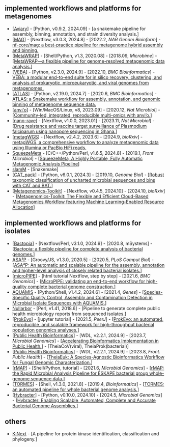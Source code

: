 
## implemented workflows and platforms for **metagenomes**
- [[Aviary](https://github.com/rhysnewell/aviary)] - [Python, v0.9.2, 2024.09] - [a snakemake pipeline for assembly, binning, annotation, and strain diversity analysis.]
- [[MAG](https://github.com/nf-core/mag)] - [Nextflow, v3.0.3, 2024.8] - [2022.2, _NAR Genom Bioinform_] - [nf-core/mag: a best-practice pipeline for metagenome hybrid assembly and binning.](https://doi.org/10.1093/nargab/lqac007)
- [[MetaWRAP](https://github.com/bxlab/metaWRAP)] - [Shell/Python, v1.3, 2020.08] - [2018.09, _Microbime_] - [[MetaWRAP—a flexible pipeline for genome-resolved metagenomic data analysis.](https://doi.org/10.1186/s40168-018-0541-1)]
- [[VEBA](https://github.com/jolespin/veba)] - [Python, v2.3.0, 2024.9] - [2022.10, _BMC Bioinformatics_] - [VEBA: a modular end-to-end suite for in silico recovery, clustering, and analysis of prokaryotic, microeukaryotic, and viral genomes from metagenomes.](https://doi.org/10.1186/s12859-022-04973-8)
- [[ATLAS](https://github.com/metagenome-atlas/atlas)] - [Python, v2.19.0, 2024.7] - [2020.6, _BMC Bioinformatics_] - [ATLAS: a Snakemake workflow for assembly, annotation, and genomic binning of metagenome sequence data.](https://doi.org/10.1186/s12859-020-03585-4)
- [[anvi'o](https://github.com/merenlab/anvio/tree/v8)] - [Win/MacOS/Linux, v8, 2023.09] - [2020.12, _Nat Microbiol_] - [[Community-led, integrated, reproducible multi-omics with anvi’o.](https://doi.org/10.1038/s41564-020-00834-3)]
- [[nano-rave](https://github.com/sanger-pathogens/nano-rave)] - [Nextflow, v1.0.0, 2023.01] - [2023.11, _Nat Microbiol_] - [[Drug resistance and vaccine target surveillance of Plasmodium falciparum using nanopore sequencing in Ghana.](https://doi.org/10.1038/s41564-023-01516-6)]
- [[metagWGS](https://forgemia.inra.fr/genotoul-bioinfo/metagwgs)] - [Nextflow, v2.4.2, 2023.6] - [2024.9, _bioRxiv_] - [metagWGS, a comprehensive workflow to analyze metagenomic data using Illumina or PacBio HiFi reads.](https://doi.org/10.1101/2024.09.13.612854)
- [SqueezeMeta](https://github.com/jtamames/SqueezeMeta) - [C/C++/Python/Perl, v1.6.5, 2024.8] - [2019.1, _Front Microbiol_] - [[SqueezeMeta, A Highly Portable, Fully Automatic Metagenomic Analysis Pipeline](https://doi.org/10.3389/fmicb.2018.03349)]
- [slamM](https://github.com/Ecogenomics/slamM/tree/master) - [Snakemake]
- [[CAT_pack](https://github.com/MGXlab/CAT_pack)] - [Python, v6.0.1, 2024.3] - [2019.10, _Genome Biol_] - [[Robust taxonomic classification of uncharted microbial sequences and bins with CAT and BAT.](https://doi.org/10.1186/s13059-019-1817-x)]
- [[Metagenomics-Toolkit](https://github.com/metagenomics/metagenomics-tk)] - [Nextflow, v0.4.5, 2024.10] - [2024.10, _bioRxiv_] - [[Metagenomics-Toolkit: The Flexible and Efficient Cloud-Based Metagenomics Workflow featuring Machine Learning-Enabled Resource Allocation](https://doi.org/10.1101/2024.10.22.619569)]


## implemented workflows and platforms for **isolates**
- [[Bactopia](https://github.com/bactopia/bactopia)] - [Nextflow/Perl, v3.1.0, 2024.9] - [2020.8, mSystems] - [[Bactopia: a flexible pipeline for complete analysis of bacterial genomes.](https://doi.org/10.1128/mSystems.00190-20)]
- [ASA³P](https://github.com/oschwengers/asap) - [Groovy/JS, v1.3.0, 2020.5] - [2020.5, _PLoS Comput Biol_] - [[ASA³P: An automatic and scalable pipeline for the assembly, annotation and higher-level analysis of closely related bacterial isolates.](https://doi.org/10.1371/journal.pcbi.1007134)]
- [[microPIPE](https://github.com/BeatsonLab-MicrobialGenomics/micropipe)] - [html tutorial Nextflow, step by step] - [2021.6, _BMC Genomics_] - [[MicroPIPE: validating an end-to-end workflow for high-quality complete bacterial genome construction.](https://doi.org/10.1186/s12864-021-07767-z)]
- [AQUAMIS](https://gitlab.com/bfr_bioinformatics/AQUAMIS) - [Python/Shell, v1.4.2, 2024.6] - [2021.4, _Genes_] - [[Species-Specific Quality Control, Assembly and Contamination Detection in Microbial Isolate Sequences with AQUAMIS.](https://doi.org/10.3390/genes12050644)]
- [Nullarbor](https://github.com/tseemann/nullarbor) - [Perl, v1.41, 2018.6] - [Pipeline to generate complete public health microbiology reports from sequenced isolates.]
- [[ProkEvo](https://github.com/npavlovikj/ProkEvo)] - [jupyter tutorial] - [2021.5, _PeerJ_] - [[ProkEvo: an automated, reproducible, and scalable framework for high-throughput bacterial population genomics analyses.](https://doi.org/10.7717/peerj.11376)]
- [[Public Health Bioinformatics](https://github.com/theiagen/public_health_bioinformatics)] - [WDL, v2.2.1, 2024.9] - [2023.7, _Microbial Genomics_] - [[Accelerating Bioinformatics Implementation in Public Health.](https://doi.org/10.1099/mgen.0.001051)] - [TheiaCoV(viral), TheiaProk(bacterial)]
- [[Public Health Bioinformatics](https://github.com/theiagen/public_health_bioinformatics)] - [WDL, v2.2.1, 2024.9] - [2023.8, _Front. Public Health_] - [[TheiaEuk: A Species-Agnostic Bioinformatics Workflow for Fungal Genomic Characterization.](https://doi.org/10.3389/fpubh.2023.1198213)]
- [[rMAP](https://github.com/GunzIvan28/rMAP)] - [Shell/Python, tutorial] - [2021.6, _Microbial Genomics_] - [[rMAP: the Rapid Microbial Analysis Pipeline for ESKAPE bacterial group whole-genome sequence data.](https://doi.org/10.1099/mgen.0.000583)]
- [[TORMES](https://github.com/nmquijada/tormes)] - [Shell, v1.3.0, 2021.8] - [2019.4, _Bioinformatics_] - [[TORMES: an automated pipeline for whole bacterial genome analysis.](https://doi.org/10.1093/bioinformatics/btz220)]
- [[Hybracter](https://github.com/gbouras13/hybracter)] - [Python, v0.10.0, 2024.10] - [2024.5, _Microbial Genomics_] - [[Hybracter: Enabling Scalable, Automated, Complete and Accurate Bacterial Genome Assemblies.](https://doi.org/10.1099/mgen.0.001244)]


## others
- [KiNext](https://gitlab.ifremer.fr/bioinfo/workflows/kinext) - [A pipeline for protein kinase identification, classification and phylogeny.]
